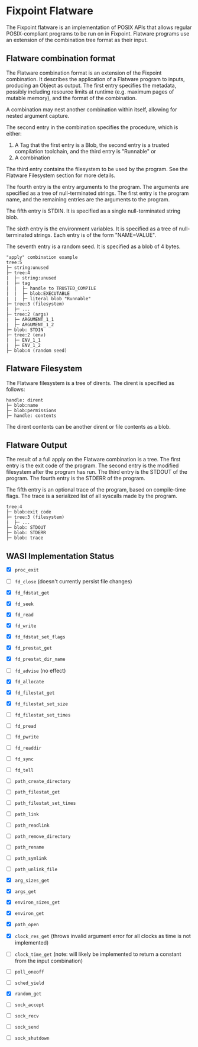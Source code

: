 # Fixpoint Flatware

The Fixpoint flatware is an implementation of POSIX APIs that allows regular 
POSIX-compliant programs to be run on in Fixpoint. Flatware programs use an 
extension of the combination tree format as their input.

## Flatware combination format

The Flatware combination format is an extension of the Fixpoint combination. It
describes the application of a Flatware program to inputs, producing an Object 
as output. The first entry specifies the metadata, possibly including resource 
limits at runtime (e.g. maximum pages of mutable memory), and the format of the
combination.

A combination may nest another combination within itself, allowing
for nested argument capture.

The second entry in the combination specifies the procedure, which is either:
  1. A Tag that the first entry is a Blob, the second entry is a trusted 
  compilation toolchain, and the third entry is "Runnable" or
  2. A combination

The third entry contains the filesystem to be used by the program. See the
Flatware Filesystem section for more details.

The fourth entry is the entry arguments to the program. The arguments are
specified as a tree of null-terminated strings. The first entry is the program
name, and the remaining entries are the arguments to the program.

The fifth entry is STDIN. It is specified as a single null-terminated string 
blob.

The sixth entry is the environment variables. It is specified as a tree of
null-terminated strings. Each entry is of the form "NAME=VALUE".

The seventh entry is a random seed. It is specified as a blob of 4 bytes.


```
"apply" combination example
tree:5
├─ string:unused
├─ tree:4
|  ├─ string:unused
|  ├─ tag
|  |  ├─ handle to TRUSTED_COMPILE
|  |  ├─ blob:EXECUTABLE
|  |  ├─ literal blob "Runnable"
├─ tree:3 (filesystem)
|  ├─ ...
├─ tree:2 (args)
|  ├─ ARGUMENT_1_1
|  ├─ ARGUMENT_1_2
├─ blob: STDIN
├─ tree:2 (env)
|  ├─ ENV_1_1
|  ├─ ENV_1_2
├─ blob:4 (random seed)
```

## Flatware Filesystem

The Flatware filesystem is a tree of dirents. The dirent is specified as
follows:

```
handle: dirent
├─ blob:name
├─ blob:permissions
├─ handle: contents
```

The dirent contents can be another dirent or file contents as a blob.

## Flatware Output

The result of a full apply on the Flatware combination is a tree. The first
entry is the exit code of the program. The second entry is the modified 
filesystem after the program has run. The third entry is the STDOUT of the 
program. The fourth entry is the STDERR of the program.

The fifth entry is an optional trace of the program, based on compile-time 
flags. The trace is a serialized list of all syscalls made by the program.

```
tree:4
├─ blob:exit code
├─ tree:3 (filesystem)
|  ├─ ...
├─ blob: STDOUT
├─ blob: STDERR
├─ blob: trace
```

## WASI Implementation Status

- [x] `proc_exit`
- [ ] `fd_close` (doesn't currently persist file changes)
- [x] `fd_fdstat_get`
- [x] `fd_seek`
- [x] `fd_read`
- [x] `fd_write`
- [x] `fd_fdstat_set_flags`
- [x] `fd_prestat_get`
- [x] `fd_prestat_dir_name`
- [ ] `fd_advise` (no effect)
- [x] `fd_allocate`
- [x] `fd_filestat_get`
- [x] `fd_filestat_set_size`
- [ ] `fd_filestat_set_times`
- [ ] `fd_pread`
- [ ] `fd_pwrite`
- [ ] `fd_readdir`
- [ ] `fd_sync`
- [ ] `fd_tell`
- [ ] `path_create_directory`
- [ ] `path_filestat_get`
- [ ] `path_filestat_set_times`
- [ ] `path_link`
- [ ] `path_readlink`
- [ ] `path_remove_directory`
- [ ] `path_rename`
- [ ] `path_symlink`
- [ ] `path_unlink_file`
- [x] `arg_sizes_get`
- [x] `args_get`
- [x] `environ_sizes_get`
- [x] `environ_get`
- [x] `path_open`
- [x] `clock_res_get` (throws invalid argument error for all clocks as time is not implemented)
- [ ] `clock_time_get` (note: will likely be implemented to return a constant from the input combination)
- [ ] `poll_oneoff`
- [ ] `sched_yield`
- [x] `random_get`
- [ ] `sock_accept`
- [ ] `sock_recv`
- [ ] `sock_send`
- [ ] `sock_shutdown`


